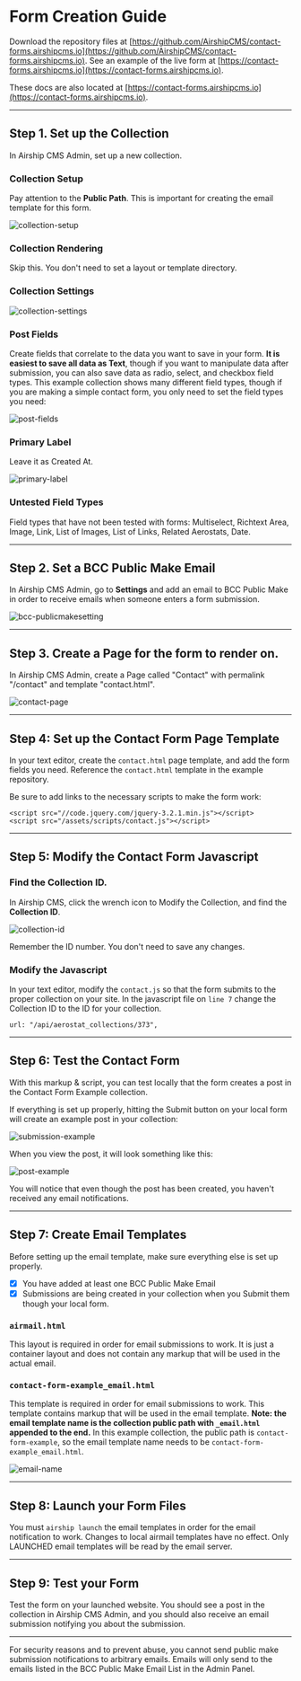 # Form Creation Guide
Download the repository files at [https://github.com/AirshipCMS/contact-forms.airshipcms.io](https://github.com/AirshipCMS/contact-forms.airshipcms.io). See an example of the live form at [https://contact-forms.airshipcms.io](https://contact-forms.airshipcms.io).

These docs are also located at [https://contact-forms.airshipcms.io](https://contact-forms.airshipcms.io).

---

## Step 1. Set up the Collection
In Airship CMS Admin, set up a new collection.

### Collection Setup
Pay attention to the **Public Path**. This is important for creating the email template for this form.

![collection-setup](https://user-images.githubusercontent.com/1865400/29060441-806f6dd8-7bb5-11e7-99cf-f7ad80740e4d.png)

### Collection Rendering
Skip this. You don't need to set a layout or template directory.

### Collection Settings
![collection-settings](https://user-images.githubusercontent.com/1865400/29060440-8060e506-7bb5-11e7-906d-aa2abbcccf5d.png)

### Post Fields
Create fields that correlate to the data you want to save in your form. **It is easiest to save all data as Text**, though if you want to manipulate data after submission, you can also save data as radio, select, and checkbox field types. This example collection shows many different field types, though if you are making a simple contact form, you only need to set the field types you need:

![post-fields](https://user-images.githubusercontent.com/1865400/29060442-806f825a-7bb5-11e7-9397-a5d28f5cba0c.png)

### Primary Label
Leave it as Created At.

![primary-label](https://user-images.githubusercontent.com/1865400/29060439-805c424e-7bb5-11e7-94df-29c382b55dd1.png)

### Untested Field Types
Field types that have not been tested with forms: Multiselect, Richtext Area, Image, Link, List of Images, List of Links, Related Aerostats, Date.

---

## Step 2. Set a BCC Public Make Email
In Airship CMS Admin, go to **Settings** and add an email to BCC Public Make in order to receive emails when someone enters a form submission.

![bcc-publicmakesetting](https://user-images.githubusercontent.com/1865400/29060444-8078786a-7bb5-11e7-86ce-3d953ef88e52.png)

---

## Step 3. Create a Page for the form to render on.
In Airship CMS Admin, create a Page called "Contact" with permalink "/contact" and template "contact.html".

![contact-page](https://user-images.githubusercontent.com/1865400/29060965-a47f227a-7bb7-11e7-88dc-10880e1ebf92.png)

---

## Step 4: Set up the Contact Form Page Template
In your text editor, create the `contact.html` page template, and add the form fields you need. Reference the `contact.html` template in the example repository.

Be sure to add links to the necessary scripts to make the form work:
```
<script src="//code.jquery.com/jquery-3.2.1.min.js"></script>
<script src="/assets/scripts/contact.js"></script>
```

---

## Step 5: Modify the Contact Form Javascript

### Find the Collection ID.
In Airship CMS, click the wrench icon to Modify the Collection, and find the **Collection ID**.

![collection-id](https://user-images.githubusercontent.com/1865400/29060438-805c1918-7bb5-11e7-8030-0488b826b0ee.png)

Remember the ID number. You don't need to save any changes.

### Modify the Javascript
In your text editor, modify the `contact.js` so that the form submits to the proper collection on your site. In the javascript file on `line 7` change the Collection ID to the ID for your collection.

```
url: "/api/aerostat_collections/373",
```

---

## Step 6: Test the Contact Form
With this markup & script, you can test locally that the form creates a post in the Contact Form Example collection.

If everything is set up properly, hitting the Submit button on your local form will create an example post in your collection:

![submission-example](https://user-images.githubusercontent.com/1865400/29060885-5a3a62d8-7bb7-11e7-92cf-ef0b37837be7.png)

When you view the post, it will look something like this:

![post-example](https://user-images.githubusercontent.com/1865400/29060443-807042bc-7bb5-11e7-8c9b-811b61d48186.png)

You will notice that even though the post has been created, you haven't received any email notifications.

---

## Step 7: Create Email Templates
Before setting up the email template, make sure everything else is set up properly.
- [x] You have added at least one BCC Public Make Email
- [x] Submissions are being created in your collection when you Submit them though your local form.

### `airmail.html`
This layout is required in order for email submissions to work. It is just a container layout and does not contain any markup that will be used in the actual email.

### `contact-form-example_email.html`
This template is required in order for email submissions to work. This template contains markup that will be used in the email template. **Note: the email template name is the collection public path with `_email.html` appended to the end.** In this example collection, the public path is `contact-form-example`, so the email template name needs to be `contact-form-example_email.html`.

![email-name](https://user-images.githubusercontent.com/1865400/29061827-20c8b366-7bbb-11e7-804c-3c22d4cadbe4.png)

---

## Step 8: Launch your Form Files
You must `airship launch` the email templates in order for the email notification to work. Changes to local airmail templates have no effect. Only LAUNCHED email templates will be read by the email server.

---

## Step 9: Test your Form
Test the form on your launched website. You should see a post in the collection in Airship CMS Admin, and you should also receive an email submission notifying you about the submission.

---
For security reasons and to prevent abuse, you cannot send public make submission notifications to arbitrary emails. Emails will only send to the emails listed in the BCC Public Make Email List in the Admin Panel.
